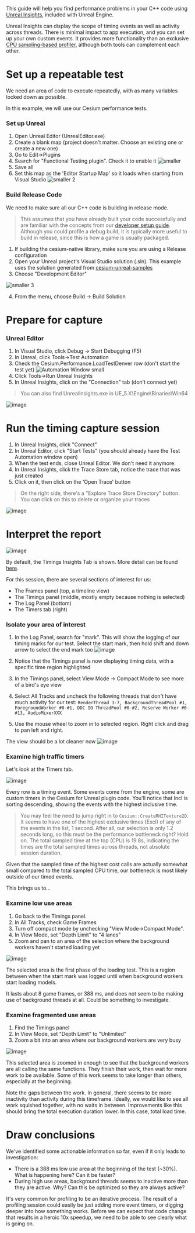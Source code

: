 This guide will help you find performance problems in your C++ code using [Unreal Insights](https://docs.unrealengine.com/5.0/en-US/unreal-insights-in-unreal-engine/), included with Unreal Engine.

Unreal Insights can display the scope of timing events as well as activity across threads. There is minimal impact to app execution, and you can set up your own custom events. It provides more functionality than an exclusive [CPU sampling-based profiler](https://learn.microsoft.com/en-us/visualstudio/profiling/understanding-performance-collection-methods-perf-profiler?view=vs-2022), although both tools can complement each other.

# Set up a repeatable test

We need an area of code to execute repeatedly, with as many variables locked down as possible. 

In this example, we will use our Cesium performance tests.

### Set up Unreal
1) Open Unreal Editor (UnrealEditor.exe)
2) Create a blank map (project doesn't matter. Choose an existing one or create a new one)
3) Go to Edit->Plugins
4) Search for "Functional Testing plugin". Check it to enable it
![smaller](https://github.com/CesiumGS/cesium-unreal/assets/130494071/5a3bc9de-cdaf-4d9d-842d-104719426663)
5) Save all
6) Set this map as the 'Editor Startup Map' so it loads when starting from Visual Studio
![smaller 2](https://github.com/CesiumGS/cesium-unreal/assets/130494071/8ba5c6c2-8c97-4048-afe2-db74770d85cc)


### Build Release Code

We need to make sure all our C++ code is building in release mode.

> This assumes that you have already built your code successfully and are familiar with the concepts from our [developer setup guide](https://github.com/CesiumGS/cesium-unreal/blob/ue5-main/Documentation/developer-setup-windows.md). Although you could profile a debug build, it is typically more useful to build in release, since this is how a game is usually packaged.

1) If building the cesium-native library, make sure you are using a Release configuration
2) Open your Unreal project's Visual Studio solution (.sln). This example uses the solution generated from [cesium-unreal-samples](https://github.com/CesiumGS/cesium-unreal-samples)
3) Choose "Development Editor"

![smaller 3](https://github.com/CesiumGS/cesium-unreal/assets/130494071/0e70065f-c717-466b-a92b-cab1dcfdd29b)

4) From the menu, choose Build -> Build Solution

# Prepare for capture

### Unreal Editor
1) In Visual Studio, click Debug -> Start Debugging (F5)
2) In Unreal, click Tools->Test Automation
3) Check the Cesium.Performance.LoadTestDenver row (don't start the test yet)
![Automation Window small](https://github.com/CesiumGS/cesium-unreal/assets/130494071/d27e7d67-3658-4cb2-ab10-777498cba0da)
4) Click Tools->Run Unreal Insights
5) In Unreal Insights, click on the "Connection" tab (don't connect yet)

> You can also find UnrealInsights.exe in UE_5.X\Engine\Binaries\Win64

![image](https://github.com/CesiumGS/cesium-unreal/assets/130494071/eadd4013-ca10-4b61-bb7d-0ab233440a39)

# Run the timing capture session
1) In Unreal Insights, click "Connect"
2) In Unreal Editor, click "Start Tests" (you should already have the Test Automation window open)
3) When the test ends, close Unreal Editor. We don't need it anymore.
4) In Unreal Insights, click the Trace Store tab, notice the trace that was just created
5) Click on it, then click on the 'Open Trace' button

> On the right side, there's a "Explore Trace Store Directory" button. You can click on this to delete or organize your traces

![image](https://github.com/CesiumGS/cesium-unreal/assets/130494071/f1e34fbc-35cd-4bc3-b935-5e322f5d9ba6)

# Interpret the report

![image](https://github.com/CesiumGS/cesium-unreal/assets/130494071/9cab7cf1-ab6d-4b58-a362-fc21ccff0334)

By default, the Timings Insights Tab is shown. More detail can be found [here](https://docs.unrealengine.com/5.0/en-US/timing-insights-in-unreal-engine-5/).

For this session, there are several sections of interest for us:
- The Frames panel (top, a timeline view)
- The Timings panel (middle, mostly empty because nothing is selected)
- The Log Panel (bottom)
- The Timers tab (right)

### Isolate your area of interest

1) In the Log Panel, search for "mark". This will show the logging of our timing marks for our test. Select the start mark, then hold shift and down arrow to select the end mark too
![image](https://github.com/CesiumGS/cesium-unreal/assets/130494071/7cccc075-edf7-4b8e-b704-b9efc9de1a3c)

2) Notice that the Timings panel is now displaying timing data, with a specific time region highlighted
3) In the Timings panel, select View Mode -> Compact Mode to see more of a bird's eye view
4) Select All Tracks and uncheck the following threads that don't have much activity for our test: ```RenderThread 3-7, BackgroundThreadPool #1, ForegroundWorker #0-#1, DDC IO ThreadPool #0-#2, Reserve Worker #0-#13, AudioMixerXXX```
5) Use the mouse wheel to zoom in to selected region. Right click and drag to pan left and right.

The view should be a lot cleaner now
![image](https://github.com/CesiumGS/cesium-unreal/assets/130494071/aca0680e-3dc3-4d23-9838-8f598f384089)


### Examine high traffic timers

Let's look at the Timers tab. 

![image](https://github.com/CesiumGS/cesium-unreal/assets/130494071/823fc4d4-25d3-40dc-9b41-1cffee560454)

Every row is a timing event. Some events come from the engine, some are custom timers in the Cesium for Unreal plugin code. You'll notice that Incl is sorting descending, showing the events with the highest inclusive time. 

> You may feel the need to jump right in to `Cesium::CreateRHITexture2D`. It seems to have one of the highest exclusive times (Excl) of any of the events in the list, 1 second. After all, our selection is only 1.2 seconds long, so this must be the performance bottleneck right? Hold on. The total sampled time at the top (CPU) is 19.8s, indicating the times are the total sampled times across threads, not absolute session duration.

Given that the sampled time of the highest cost calls are actually somewhat small compared to the total sampled CPU time, our bottleneck is most likely outside of our timed events.

This brings us to...


### Examine low use areas

1) Go back to the Timings panel.
2) In All Tracks, check Game Frames
2) Turn off compact mode by unchecking "View Mode->Compact Mode".
3) In View Mode, set "Depth Limit" to "4 lanes"
4) Zoom and pan to an area of the selection where the background workers haven't started loading yet

![image](https://github.com/CesiumGS/cesium-unreal/assets/130494071/caa47e66-b088-46d8-9aa0-1916a65777de)

The selected area is the first phase of the loading test. This is a region between when the start mark was logged until when background workers start loading models. 

It lasts about 8 game frames, or 388 ms, and does not seem to be making use of background threads at all. Could be something to investigate.


### Examine fragmented use areas

1) Find the Timings panel
2) In View Mode, set "Depth Limit" to "Unlimited"
3) Zoom a bit into an area where our background workers are very busy

![image](https://github.com/CesiumGS/cesium-unreal/assets/130494071/29d7c3a2-3710-4a2b-a4f1-09050bdb9287)

This selected area is zoomed in enough to see that the background workers are all calling the same functions. They finish their work, then wait for more work to be available. Some of this work seems to take longer than others, especially at the beginning.

Note the gaps between the work. In general, there seems to be more inactivity than activity during this timeframe. Ideally, we would like to see all work squished together, with no waits in between. Improvements like this should bring the total execution duration lower. In this case, total load time.

# Draw conclusions

We've identified some actionable information so far, even if it only leads to investigation:
* There is a 388 ms low use area at the beginning of the test (~30%). What is happening here? Can it be faster?
* During high use areas, background threads seems to inactive more than they are active. Why? Can this be optimized so they are always active?

It's very common for profiling to be an iterative process. The result of a profiling session could easily be just adding more event timers, or digging deeper into how something works. Before we can expect that code change that results in a heroic 10x speedup, we need to be able to see clearly what is going on.
